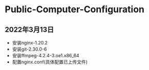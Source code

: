 # Public-Computer-Configuration
## 2022年3月13日
- 安装nginx-1.20.2
- 安装git-2.30.0-6
- 安装ffmpeg-4.2.4-3.oe1.x86_64
- 配置nginx.conf(具体配置已上传文件)
